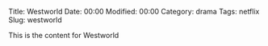 Title: Westworld
Date:  00:00
Modified:  00:00
Category: drama
Tags: netflix
Slug: westworld

This is the content for Westworld